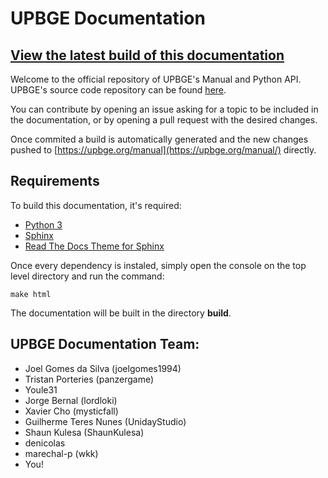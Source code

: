 # UPBGE Documentation

## [View the latest build of this documentation](https://upbge.org/manual/)

Welcome to the official repository of UPBGE's Manual and Python API. UPBGE's source code repository can be found [here](https://github.com/UPBGE/blender).

You can contribute by opening an issue asking for a topic to be included in the documentation, or by opening a pull request with the desired changes.

Once commited a build is automatically generated and the new changes pushed to [https://upbge.org/manual](https://upbge.org/manual/) directly.

## Requirements
To build this documentation, it's required:
- [Python 3](https://www.python.org/)
- [Sphinx](https://pypi.org/project/Sphinx/)
- [Read The Docs Theme for Sphinx](https://pypi.org/project/sphinx_rtd_theme/)

Once every dependency is instaled, simply open the console on the top level directory and run the command:

`make html`

The documentation will be built in the directory **build**.

## UPBGE Documentation Team:
- Joel Gomes da Silva (joelgomes1994)
- Tristan Porteries (panzergame)
- Youle31
- Jorge Bernal (lordloki)
- Xavier Cho (mysticfall)
- Guilherme Teres Nunes (UnidayStudio)
- Shaun Kulesa (ShaunKulesa)
- denicolas
- marechal-p (wkk)
- You!
